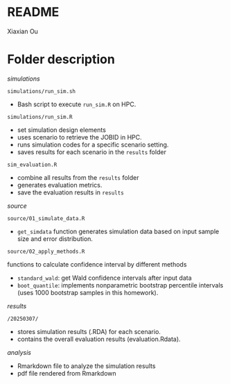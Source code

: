 README
================
Xiaxian Ou

# Folder description

*simulations*

`simulations/run_sim.sh`

- Bash script to execute `run_sim.R` on HPC. 



`simulations/run_sim.R`

- set simulation design elements
- uses scenario to retrieve the JOBID in HPC.
- runs simulation codes for a specific scenario setting.
- saves results for each scenario in the  `results` folder


`sim_evaluation.R`

- combine all results from the `results` folder
- generates evaluation metrics.
- save the evaluation results in `results`


*source*

`source/01_simulate_data.R`

- `get_simdata` function generates simulation data based on input sample size and error distribution.

`source/02_apply_methods.R`

functions to calculate confidence interval by different methods

- `standard_wald`: get Wald confidence intervals after input data
- `boot_quantile`: implements nonparametric bootstrap percentile intervals (uses 1000 bootstrap samples in this homework).


*results*

`/20250307/`

- stores simulation results (.RDA) for each scenario.
- contains the overall evaluation results (evaluation.Rdata).


*analysis*

- Rmarkdown file to analyze the simulation results
- pdf file rendered from Rmarkdown



